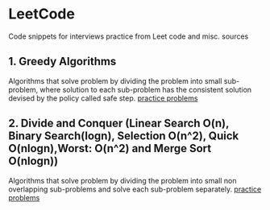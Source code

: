 # LeetCode
Code snippets for interviews practice from Leet code and misc. sources
## 1. Greedy Algorithms 
Algorithms that solve problem by dividing the problem into small sub-problem, where solution to each sub-problem has the consistent solution devised by the policy called safe step. [practice problems](https://github.com/shahrukhx01/LeetCode/tree/master/week3_greedy_algorithms)

## 2. Divide and Conquer (Linear Search O(n), Binary Search(logn), Selection O(n^2), Quick O(nlogn),Worst: O(n^2) and Merge Sort O(nlogn))
Algorithms that solve problem by dividing the problem into small non overlapping sub-problems and solve each sub-problem separately. [practice problems](https://github.com/shahrukhx01/LeetCode/tree/master/week4_divide_and_conquer)
